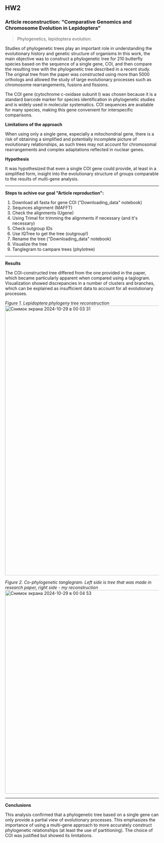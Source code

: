 ## **HW2**
### **Article reconstruction: "Comparative Genomics and Chromosome Evolution in Lepidoptera”**

> Phylogenetics, lepidoptera evolution.

Studies of phylogenetic trees play an important role in understanding the evolutionary history and genetic structure of organisms In this work, the main objective was to construct a phylogenetic tree for 210 butterfly species based on the sequence of a single gene, COI, and then compare the resulting tree with the phylogenetic tree described in a recent study. The original tree from the paper was constructed using more than 5000 orthologs and allowed the study of large evolutionary processes such as chromosome rearrangements, fusions and fissions.

The COI gene (cytochrome c-oxidase subunit I) was chosen because it is a standard barcode marker for species identification in phylogenetic studies and is widely used in molecular systematics. COI sequences are available for many species, making this gene convenient for interspecific comparisons. 

**Limitations of the approach**

When using only a single gene, especially a mitochondrial gene, there is a risk of obtaining a simplified and potentially incomplete picture of evolutionary relationships, as such trees may not account for chromosomal rearrangements and complex adaptations reflected in nuclear genes. 

**Hypothesis **

It was hypothesized that even a single COI gene could provide, at least in a simplified form, insight into the evolutionary structure of groups comparable to the results of multi-gene analysis. 

---
**Steps to achive our goal "Article reproduction":**

1. Download all fasta for gene COI ("Downloading_data" notebook)
2. Sequnces alignment (MAFFT)
3. Check the alignments (Ugene)
4. Using Trimal for trimming the alignments if necessary (and it's necessary)
5. Check outgroup IDs
6. Use IQTree to get the tree (outgroup!)
7. Rename the tree ("Downloading_data" notebook)
8. Visualize the tree
9. Tanglegram to campare trees (phylotree)

---
**Results **

The COI-constructed tree differed from the one provided in the paper, which became particularly apparent when compared using a taglogram. Visualization showed discrepancies in a number of clusters and branches, which can be explained as insufficient data to account for all evolutionary processes. 

*Figure 1. Lepidoptera phylogeny tree reconstruction*
<img width="882" alt="Снимок экрана 2024-10-29 в 00 03 31" src="https://github.com/user-attachments/assets/ffd14935-af57-4c5f-a72a-be4afdbafa86">

*Figure 2. Co-phylogenetic tanglegram. Left side is tree that was made in research paper, right side - my reconstruction*
<img width="666" alt="Снимок экрана 2024-10-29 в 00 04 53" src="https://github.com/user-attachments/assets/bbac2e80-bb9f-4a0c-855b-0c7ed26c5032">

---

**Conclusions **

This analysis confirmed that a phylogenetic tree based on a single gene can only provide a partial view of evolutionary processes. This emphasizes the importance of using a multi-gene approach to more accurately construct phylogenetic relationships (at least the use of partitioning). The choice of COI was justified but showed its limitations. 
